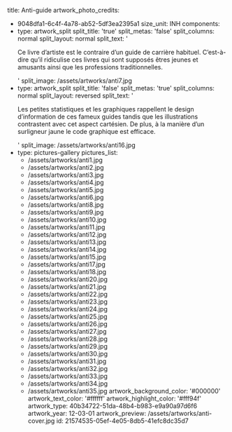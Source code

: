 title: Anti-guide
artwork_photo_credits:
  - 9048dfa1-6c4f-4a78-ab52-5df3ea2395a1
size_unit: INH
components:
  -
    type: artwork_split
    split_title: 'true'
    split_metas: 'false'
    split_columns: normal
    split_layout: normal
    split_text: '<p>Ce livre d’artiste est le contraire d’un guide de carrière habituel. C’est-à-dire qu’il ridiculise ces livres qui sont supposés êtres jeunes et amusants ainsi que les professions traditionnelles.&nbsp;</p>'
    split_image: /assets/artworks/anti7.jpg
  -
    type: artwork_split
    split_title: 'false'
    split_metas: 'true'
    split_columns: normal
    split_layout: reversed
    split_text: '<p>Les petites statistiques et les graphiques rappellent le design d’information de ces fameux guides tandis que les illustrations contrastent avec cet aspect cartésien. De plus, à la manière d’un surligneur jaune le code graphique est efficace.</p>'
    split_image: /assets/artworks/anti16.jpg
  -
    type: pictures-gallery
    pictures_list:
      - /assets/artworks/anti1.jpg
      - /assets/artworks/anti2.jpg
      - /assets/artworks/anti3.jpg
      - /assets/artworks/anti4.jpg
      - /assets/artworks/anti5.jpg
      - /assets/artworks/anti6.jpg
      - /assets/artworks/anti8.jpg
      - /assets/artworks/anti9.jpg
      - /assets/artworks/anti10.jpg
      - /assets/artworks/anti11.jpg
      - /assets/artworks/anti12.jpg
      - /assets/artworks/anti13.jpg
      - /assets/artworks/anti14.jpg
      - /assets/artworks/anti15.jpg
      - /assets/artworks/anti17.jpg
      - /assets/artworks/anti18.jpg
      - /assets/artworks/anti20.jpg
      - /assets/artworks/anti21.jpg
      - /assets/artworks/anti22.jpg
      - /assets/artworks/anti23.jpg
      - /assets/artworks/anti24.jpg
      - /assets/artworks/anti25.jpg
      - /assets/artworks/anti26.jpg
      - /assets/artworks/anti27.jpg
      - /assets/artworks/anti28.jpg
      - /assets/artworks/anti29.jpg
      - /assets/artworks/anti30.jpg
      - /assets/artworks/anti31.jpg
      - /assets/artworks/anti32.jpg
      - /assets/artworks/anti33.jpg
      - /assets/artworks/anti34.jpg
      - /assets/artworks/anti35.jpg
artwork_background_color: '#000000'
artwork_text_color: '#ffffff'
artwork_highlight_color: '#fff94f'
artwork_type: 40b34722-51da-48b4-b983-e9a90a97d6f6
artwork_year: 12-03-01
artwork_preview: /assets/artworks/anti-cover.jpg
id: 21574535-05ef-4e05-8db5-41efc8dc35d7
